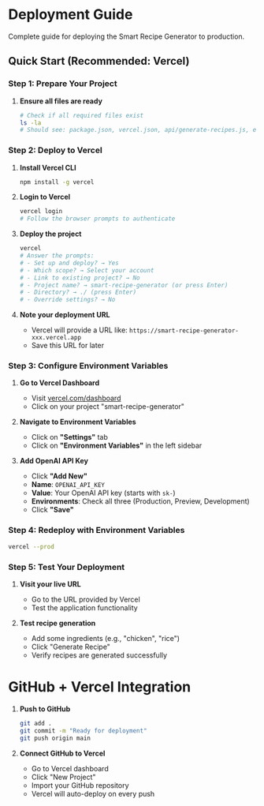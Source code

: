 #  Deployment Guide

Complete guide for deploying the Smart Recipe Generator to production.


##  Quick Start (Recommended: Vercel)

### Step 1: Prepare Your Project

1. **Ensure all files are ready**
   ```bash
   # Check if all required files exist
   ls -la
   # Should see: package.json, vercel.json, api/generate-recipes.js, etc.
   ```


### Step 2: Deploy to Vercel

1. **Install Vercel CLI**
   ```bash
   npm install -g vercel
   ```

2. **Login to Vercel**
   ```bash
   vercel login
   # Follow the browser prompts to authenticate
   ```

3. **Deploy the project**
   ```bash
   vercel
   # Answer the prompts:
   # - Set up and deploy? → Yes
   # - Which scope? → Select your account
   # - Link to existing project? → No
   # - Project name? → smart-recipe-generator (or press Enter)
   # - Directory? → ./ (press Enter)
   # - Override settings? → No
   ```

4. **Note your deployment URL**
   - Vercel will provide a URL like: `https://smart-recipe-generator-xxx.vercel.app`
   - Save this URL for later

### Step 3: Configure Environment Variables

1. **Go to Vercel Dashboard**
   - Visit [vercel.com/dashboard](https://vercel.com/dashboard)
   - Click on your project "smart-recipe-generator"

2. **Navigate to Environment Variables**
   - Click on **"Settings"** tab
   - Click on **"Environment Variables"** in the left sidebar

3. **Add OpenAI API Key**
   - Click **"Add New"**
   - **Name**: `OPENAI_API_KEY`
   - **Value**: Your OpenAI API key (starts with `sk-`)
   - **Environments**: Check all three (Production, Preview, Development)
   - Click **"Save"**

### Step 4: Redeploy with Environment Variables

```bash
vercel --prod
```

### Step 5: Test Your Deployment

1. **Visit your live URL**
   - Go to the URL provided by Vercel
   - Test the application functionality

2. **Test recipe generation**
   - Add some ingredients (e.g., "chicken", "rice")
   - Click "Generate Recipe"
   - Verify recipes are generated successfully


# GitHub + Vercel Integration

1. **Push to GitHub**
   ```bash
   git add .
   git commit -m "Ready for deployment"
   git push origin main
   ```

2. **Connect GitHub to Vercel**
   - Go to Vercel dashboard
   - Click "New Project"
   - Import your GitHub repository
   - Vercel will auto-deploy on every push
